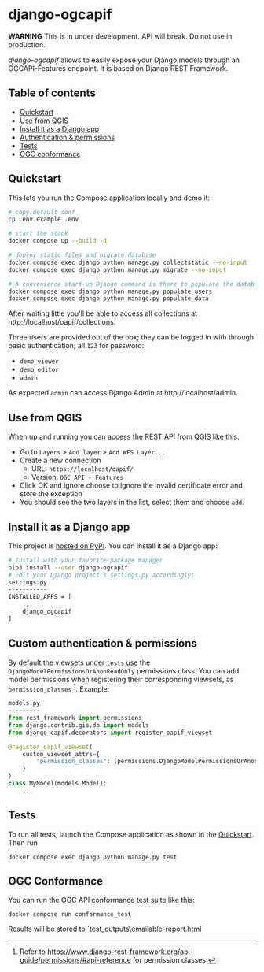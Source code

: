 # django-ogcapif

**WARNING** This is in under development. API will break. Do not use in production.

*django-ogcapif* allows to easily expose your Django models through an OGCAPI-Features endpoint. It is based on Django REST Framework.

## Table of contents
- [Quickstart](#quickstart)
- [Use from QGIS](#use-from-qgis)
- [Install it as a Django app](#install-it-as-a-django-app)
- [Authentication & permissions](#custom-authentication--permissions)
- [Tests](#tests)
- [OGC conformance](#ogc-conformance)

## Quickstart

This lets you run the Compose application locally and demo it:

```bash
# copy default conf
cp .env.example .env

# start the stack
docker compose up --build -d

# deploy static files and migrate database
docker compose exec django python manage.py collectstatic --no-input
docker compose exec django python manage.py migrate --no-input

# A convenience start-up Django command is there to populate the database with testdata for each app:
docker compose exec django python manage.py populate_users
docker compose exec django python manage.py populate_data
```
After waiting little you'll be able to access all collections at http://localhost/oapif/collections.

Three users are provided out of the box; they can be logged in with through basic authentication; all `123` for password:
- `demo_viewer`
- `demo_editor`
- `admin`

As expected `admin` can access Django Admin at http://localhost/admin.

## Use from QGIS

When up and running you can access the REST API from QGIS like this:

- Go to `Layers` > `Add layer` > `Add WFS Layer...`
- Create a new connection
  - URL: `https://localhost/oapif/`
  - Version: `OGC API - Features`
- Click OK and ignore choose to ignore the invalid certificate error and store the exception
- You should see the two layers in the list, select them and choose `add`.

## Install it as a Django app

This project is [hosted on PyPI](https://pypi.org/project/django-ogcapif/). You can install it as a Django app:

```bash
# Install with your favorite package manager
pip3 install --user django-ogcapif
# Edit your Django project's settings.py accordingly:
settings.py
-----------
INSTALLED_APPS = [
    ...
    django_ogcapif
]
```
## Custom authentication & permissions

By default the viewsets under `tests` use the `DjangoModelPermissionsOrAnonReadOnly` permissions class. You can add model permissions when registering their corresponding viewsets, as `permission_classes` [^1]. Example:

```python
models.py
---------
from rest_framework import permissions
from django.contrib.gis.db import models
from django_oapif.decorators import register_oapif_viewset

@register_oapif_viewset(
    custom_viewset_attrs={
        "permission_classes": (permissions.DjangoModelPermissionsOrAnonReadOnly,)
    }
)
class MyModel(models.Model):
    ...
```

[^1]: Refer to https://www.django-rest-framework.org/api-guide/permissions/#api-reference for permission classes.

## Tests

To run all tests, launch the Compose application as shown in the [Quickstart](#quickstart). Then run

    docker compose exec django python manage.py test


## OGC Conformance

You can run the OGC API conformance test suite like this:

```
docker compose run conformance_test
```

Results will be stored to `test_outputs\emailable-report.html
